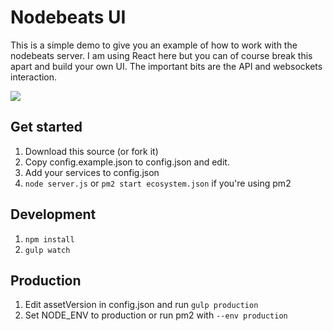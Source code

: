 # Nodebeats UI

This is a simple demo to give you an example of how to work with the nodebeats server. I am using React here but you can of course break this apart and build your own UI. The important bits are the API and websockets interaction.

![](https://dl.dropboxusercontent.com/u/6306766/nodebeats.png)

## Get started
1. Download this source (or fork it)
2. Copy config.example.json to config.json and edit.
3. Add your services to config.json
4. `node server.js` or `pm2 start ecosystem.json` if you're using pm2

## Development
1. `npm install`
2. `gulp watch`

## Production
1. Edit assetVersion in config.json and run `gulp production`
2. Set NODE_ENV to production or run pm2 with `--env production`

